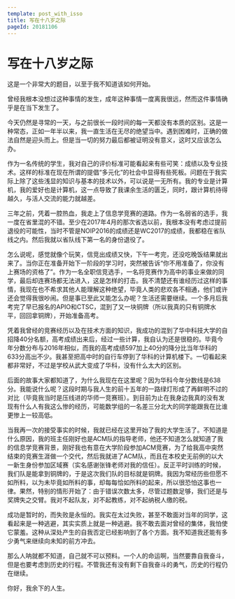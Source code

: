 ```yaml
---
template: post_with_isso
title: 写在十八岁之际
pageId: 20181106
---
```


# 写在十八岁之际

这是一个非常大的题目，以至于我不知道该如何开始。

曾经我根本没想过这种事情的发生，成年这种事情一度离我很远，然而这件事情确乎是在当下发生了。



今天仍然是寻常的一天，与之前很长一段时间的每一天都没有本质的区别。这是一种常态，正如一年半以来，我一直生活在无尽的绝望当中。遇到困难时，正确的做法自然是迎头而上。但是当一切的努力最后都被证明没有意义，这时又应该怎么办。



作为一名传统的学生，我对自己的评价标准可能看起来有些可笑：成绩以及专业技术。这样的标准在现在所谓的提倡“多元化”的社会中显得有些死板。问题在于我实际上除了这些浅显的知识与基本的技术以外，可以说是一无所有。我的专业是计算机，我的爱好也是计算机，这一点导致了我课余生活的匮乏，同时，跟计算机待得越久，与活人交流的能力就越差。



三年之前，凭着一腔热血，我走上了信息学竞赛的道路。作为一名弱省的选手，我一度在省里混的不错。至少在2017年4月的那次省选以前，我根本没有考虑过提前退役的可能性，当时不管是NOIP2016的成绩还是WC2017的成绩，我都稳在省队线之内。然后我就以省队线下第一名的身份退役了。



怎么说呢，感觉就像个玩笑，信竞出成绩又快，下午一考完，还没吃晚饭结果就出来了。当你正在准备开始下一阶段的学习时，突然被告诉“你不用准备了，你没有上赛场的资格了”。作为一名全职信竞选手，一名将竞赛作为高中的事业来做的同学，最后却连赛场都无法进入，这是怎样的打击。我不清楚还有谁经历过这样的事情，我现在也不希求其他人能理解这种绝望，毕竟人类的悲欢各不相通，他们或许还会觉得我很吵闹。但是事已至此又能怎么办呢？生活还需要继续。一个多月后我考完了早已报名的APIO和CTSC，混到了又一块铜牌（所以我真的只有铜牌水平，回回拿铜牌），开始准备高考。



凭着我曾经的竞赛经历以及在技术方面的知识，我成功的混到了华中科技大学的自招降40分名额，高考成绩出来后，经过一些计算，我自认为还是很稳的。毕竟今年分数分布与2016年相似，而我的高考成绩597加上40分的降分比当年华科的633分高出不少。我甚至把高中时的自行车停到了华科的计算机楼下。一切看起来都非常好，不过是学校从武大变成了华科，没有什么太大的区别。



后面的故事大家都知道了，为什么我现在在这里呢？因为华科今年分数线是638分。我能说什么呢？这段时期与我人生的前十五年的一路绿灯形成了再鲜明不过的对比（毕竟我当时是压线进的华师一竞赛班）。到目前为止在我身边我真的没有发现有什么人有我这么惨的经历，可能数学组的一名差三分北大的同学能跟我在比谁更惨上一较高低。



当我再一次的接受事实的时候，我就已经在这里开始了我的大学生活了。不知道是什么原因，我的班主任刚好也是ACM队的指导老师，他还不知道怎么就知道了我的信息学竞赛背景，刚好我也有意在大学阶段参加ACM竞赛，为了给我高中突然结束的竞赛生涯做一个交代，然后我就进了ACM队，而且在本校史无前例的以大一新生身份参加区域赛（实名感谢张锋老师对我的信任）。反正平时训练的时候，我们队是能拿到铜牌的，于是这次我们队的目标就是铜牌。我因为常经历些但愿不如所料，以为未毕竟如所料的事，却每每恰如所料的起来，所以很恐怕这事也一律。果然，特别的情形开始了：由于错误次数太多，尽管过题数足够，我们还是与奖牌失之交臂。我对不起队友，对不起教练，对不起纳税人缴的税。



成功是暂时的，而失败是永恒的。我实在太过失败，甚至不敢面对当年的同学，这看起来是一种逃避，其实实质上就是一种逃避。我不敢去面对曾经的集体，我怕使它蒙羞。这种从深处产生的自我否定已经影响到了各个方面。我不知道我还能有多少勇气来继续向未知的前方冲去。



那么人呐就都不知道，自己就不可以预料。一个人的命运啊，当然要靠自我奋斗，但是也要考虑到历史的行程。不管我还有没有剩下自我奋斗的勇气，历史的行程仍在继续。



你好，我余下的人生。
